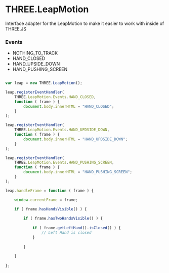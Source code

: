 THREE.LeapMotion
================

Interface adapter for the LeapMotion to make it easier to work with inside of THREE.JS

### Events
* NOTHING_TO_TRACK
* HAND_CLOSED
* HAND_UPSIDE_DOWN
* HAND_PUSHING_SCREEN


```javascript

var leap = new THREE.LeapMotion();

leap.registerEventHandler(
	THREE.LeapMotion.Events.HAND_CLOSED,
	function ( frame ) {
		document.body.innerHTML = "HAND_CLOSED";
	}
);

leap.registerEventHandler(
	THREE.LeapMotion.Events.HAND_UPDSIDE_DOWN,
	function ( frame ) {
		document.body.innerHTML = "HAND_UPDSIDE_DOWN";
	}
);

leap.registerEventHandler(
	THREE.LeapMotion.Events.HAND_PUSHING_SCREEN,
	function ( frame ) {
		document.body.innerHTML = "HAND_PUSHING_SCREEN";
	}
);

leap.handleFrame = function ( frame ) {

	window.currentFrame = frame;

	if ( frame.hasHandsVisible() ) {
		
		if ( frame.hasTwoHandsVisible() ) {
			
			if ( frame.getLeftHand().isClosed() ) {
				// Left Hand is closed
			}
			
		}
		
	}
	
};


```